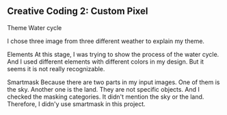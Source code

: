 ## Creative Coding 2: Custom Pixel

Theme
Water cycle

I chose three image from three different weather to explain my theme. 


Elements
At this stage, I was trying to show the process of the water cycle. And I used different elements with different colors in my design. But it seems it is not really recognizable.


Smartmask
Because there are two parts in my input images. One of them is the sky. Another one is the land. They are not specific objects. And I checked the masking categories. It didn't mention the sky or the land. Therefore, I didn'y use smartmask in this project.

